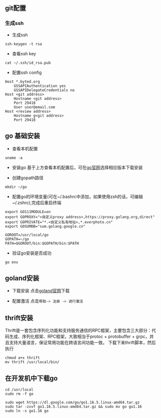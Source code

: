 ## git配置
### 生成ssh
* 生成ssh

``` 
ssh-keygen -t rsa
```
* 查看ssh key

``` 
cat ~/.ssh/id_rsa.pub
```

* 配置ssh config

``` 
Host *.byted.org
    GSSAPIAuthentication yes
    GSSAPIDelegateCredentials no
Host <git address>
    Hostname <git address>
    Port 29418
    User user@email.com
Host <review address>
    Hostname g<git address>
    Port 29418
```

## go 基础安装
* 查看本机配置

```
uname -a
```

* 安装go
基于上方查看本机配置后，可在[go官网](https://go.dev/dl/)选择相应版本下载安装

* 创建gopath路径

```
mkdir ~/go
```

* 配置go的环境变量(可在~/.bashrc中添加，如果使用zsh的话，可编辑~/.zshrc),完成后重启终端

```
export GO111MODULE=on
export GOPROXY="<自定义proxy address>,https://proxy.golang.org,direct"
export GOPRIVATE="*.<自定义私有地址>,*.everphoto.cn"
export GOSUMDB="sum.golang.google.cn"

GOROOT=/usr/local/go
GOPATH=~/go
PATH=$GOROOT/bin:$GOPATH/bin:$PATH

```

* 验证go安装是否成功
```
go env
```
## goland安装
* 下载安装
点击[goland官网](https://www.jetbrains.com/go/download/#section=mac)下载

* 配置激活
点击```帮助-> 注册 -> 进行激活```

## thrift安装
Thrift是一套包含序列化功能和支持服务通信的RPC框架，主要包含三大部分：代码生成、序列化框架、RPC框架，大致相当于protoc + protobuffer + grpc，并且支持大量语言，保证常用功能在跨语言间功能一致。
下载下来thrift脚本，然后执行
```
chmod a+x thrift
mv thrift /usr/local/bin/
```

## 在开发机中下载go
```
cd /usr/local
sudo rm -f go

sudo wget https://dl.google.com/go/go1.16.5.linux-amd64.tar.gz
sudo tar -zxvf go1.16.5.linux-amd64.tar.gz && sudo mv go go1.16
sudo ln -s go1.16 go
```
